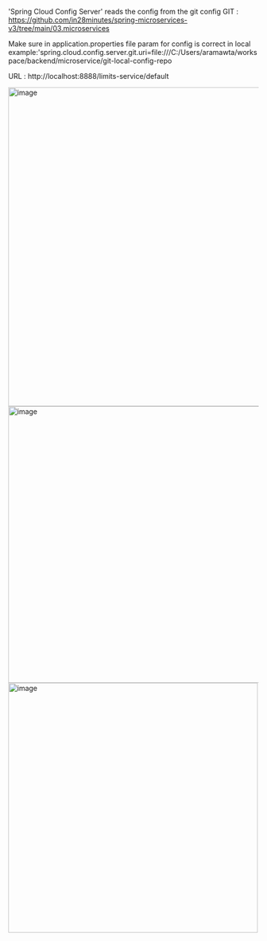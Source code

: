 'Spring Cloud Config Server' reads the config from the git config GIT : https://github.com/in28minutes/spring-microservices-v3/tree/main/03.microservices

Make sure in application.properties file param for config is correct in local 
  example:'spring.cloud.config.server.git.uri=file:///C:/Users/aramawta/workspace/backend/microservice/git-local-config-repo

URL : http://localhost:8888/limits-service/default

<img width="641" alt="image" src="https://github.com/user-attachments/assets/32947c9e-6873-4f60-a63f-4edf6cb3b0da">

<img width="556" alt="image" src="https://github.com/user-attachments/assets/46905763-5320-4b2b-89fd-90389739a3d4">

<img width="502" alt="image" src="https://github.com/user-attachments/assets/445e06f5-ad34-40d8-8787-1735840a3a74">



